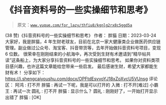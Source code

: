 # 《抖音资料号的一些实操细节和思考》

> 原文：[`www.yuque.com/for_lazy/thfiu8/kgnlg2rx8c5ggd5a`](https://www.yuque.com/for_lazy/thfiu8/kgnlg2rx8c5ggd5a)

<ne-h2 id="f24d1f54" data-lake-id="f24d1f54"><ne-heading-ext><ne-heading-anchor></ne-heading-anchor><ne-heading-fold></ne-heading-fold></ne-heading-ext><ne-heading-content><ne-text id="ud091414a">(38 赞)《抖音资料号的一些实操细节和思考》</ne-text></ne-heading-content></ne-h2> <ne-p id="u23d8f4bf" data-lake-id="u23d8f4bf"><ne-text id="u7688e617">作者： 胖猫</ne-text></ne-p> <ne-p id="u5208e655" data-lake-id="u5208e655"><ne-text id="u0851814a">日期：2023-03-24</ne-text></ne-p> <ne-p id="u64a7ac12" data-lake-id="u64a7ac12"><ne-text id="u643d2d91">大家好，我是胖猫，4 年生财老球友，目前在北京一家大健康类企业做医药供应链管理。副业做过公众号、淘宝客、抖音带货等，去年开始做抖音资料号项目，变现 6 位数。</ne-text></ne-p> <ne-p id="u799c82b6" data-lake-id="u799c82b6"><ne-text id="u2fda664c">很荣幸在刚刚结束的小航海中，再次受到生财有术邀请到“精华帖共读”这条船上，为大家分享抖音资料号的一些实操细节和思考。</ne-text></ne-p> <ne-p id="u63547a35" data-lake-id="u63547a35"><ne-text id="uf3af1c41">如果你对资料类项目感兴趣，也许这篇文章能给您带来一些启发。</ne-text></ne-p> <ne-p id="ue9913bdf" data-lake-id="ue9913bdf"><ne-text id="u3714ae1a">最后感谢生财，希望大家都能生财有术！</ne-text></ne-p> <ne-p id="u584efce9" data-lake-id="u584efce9"><ne-text id="ufc0c9c02">分享如下：</ne-text> [<ne-text id="u7ca8fbc2">https://i.shengcaiyoushu.com/docx/OPFtdEsvvoYJ18xZoXvcU5VUnsg</ne-text>](https://i.shengcaiyoushu.com/docx/OPFtdEsvvoYJ18xZoXvcU5VUnsg)</ne-p> <ne-hole id="u8a74bcce" data-lake-id="u8a74bcce"><ne-card data-card-name="hr" data-card-type="block" id="q2F2V" data-event-boundary="card"><ne-p id="ud98e9fad" data-lake-id="ud98e9fad"><ne-text id="u227f4565">评论区：</ne-text></ne-p> <ne-p id="u1b49adfb" data-lake-id="u1b49adfb"><ne-text id="u72e5af67">阿鸿 : 打不开</ne-text> <ne-text id="ufd99ac8f">胖猫 : 再试一下呢，我是可以打开的</ne-text> <ne-text id="u5648398c">入微 : 打不开[难过]</ne-text> <ne-text id="ub4e7200d">小霸王 : 再试一次</ne-text> <ne-text id="u562edea1">圆礼 : 打不开</ne-text> <ne-text id="ue7ad59a9">胖猫 : 显示什么？</ne-text> <ne-text id="u92258703">圆礼 : 刚刚好了，一开始打开显示出错了</ne-text> <ne-text id="u03473573">胖猫 : [OK]</ne-text></ne-p></ne-card></ne-hole>